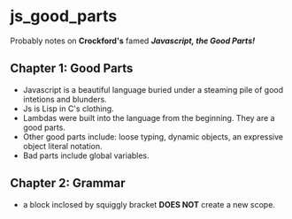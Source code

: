 # js_good_parts
Probably notes on **Crockford's** famed **_Javascript, the Good Parts!_**

## Chapter 1: Good Parts
- Javascript is a beautiful language buried under a steaming pile of good intetions and blunders.
- Js is Lisp in C's clothing.
- Lambdas were built into the language from the beginning. They are a good parts.
- Other good parts include: loose typing, dynamic objects, an expressive object literal notation.
- Bad parts include global variables.
## Chapter 2: Grammar
- a block inclosed by squiggly bracket **DOES NOT** create a new scope.
 

